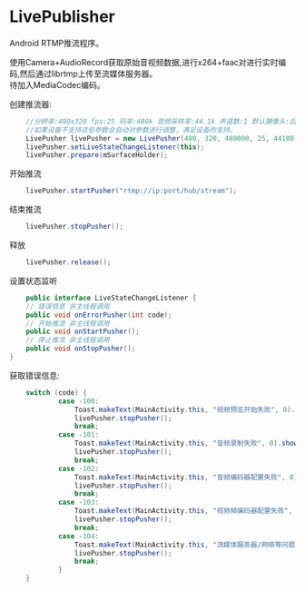 # LivePublisher
Android RTMP推流程序。

使用Camera+AudioRecord获取原始音视频数据,进行x264+faac对进行实时编码,然后通过librtmp上传至流媒体服务器。  
待加入MediaCodec编码。  

创建推流器:
```java  
    //分辨率:480x320 fps:25 码率:480k 音频采样率:44.1k 声道数:1 默认摄像头:后置
    //如果设备不支持这些参数会自动对参数进行调整，满足设备的支持。
    LivePusher livePusher = new LivePusher(480, 320, 480000, 25, 44100, 1,CameraInfo.CAMERA_FACING_BACK); 
	livePusher.setLiveStateChangeListener(this);  
	livePusher.prepare(mSurfaceHolder);
```
开始推流
```java
    livePusher.startPusher("rtmp://ip:port/hub/stream");
```
结束推流
```java
    livePusher.stopPusher();
```
释放
```java
    livePusher.release();
```
设置状态监听
```java
	public interface LiveStateChangeListener {
	// 错误信息 非主线程调用
	public void onErrorPusher(int code);
	// 开始推流 非主线程调用
	public void onStartPusher();
	// 停止推流 非主线程调用
	public void onStopPusher();
}
```
获取错误信息:
```java
   	switch (code) {
			case -100:
				Toast.makeText(MainActivity.this, "视频预览开始失败", 0).show();
				livePusher.stopPusher();
				break;
			case -101:
				Toast.makeText(MainActivity.this, "音频录制失败", 0).show();
				livePusher.stopPusher();
				break;
			case -102:
				Toast.makeText(MainActivity.this, "音频编码器配置失败", 0).show();
				livePusher.stopPusher();
				break;
			case -103:
				Toast.makeText(MainActivity.this, "视频频编码器配置失败", 0).show();
				livePusher.stopPusher();
				break;
			case -104:
				Toast.makeText(MainActivity.this, "流媒体服务器/网络等问题", 0).show();
				livePusher.stopPusher();
				break;
			}
	}
```
